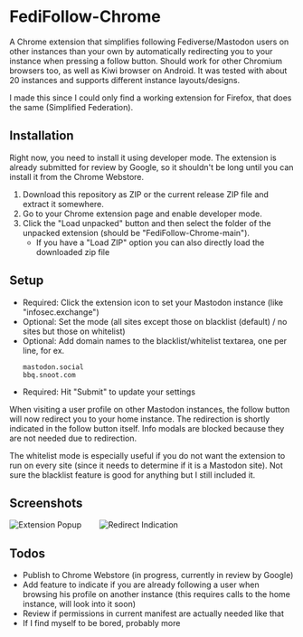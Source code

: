 # FediFollow-Chrome
A Chrome extension that simplifies following Fediverse/Mastodon users on other instances than your own by automatically redirecting you to your instance when pressing a follow button. Should work for other Chromium browsers too, as well as Kiwi browser on Android. It was tested with about 20 instances and supports different instance layouts/designs.

I made this since I could only find a working extension for Firefox, that does the same (Simplified Federation).

## Installation
Right now, you need to install it using developer mode. The extension is already submitted for review by Google, so it shouldn't be long until you can install it from the Chrome Webstore.
1. Download this repository as ZIP or the current release ZIP file and extract it somewhere.
2. Go to your Chrome extension page and enable developer mode.
3. Click the "Load unpacked" button and then select the folder of the unpacked extension (should be "FediFollow-Chrome-main").
    + If you have a "Load ZIP" option you can also directly load the downloaded zip file

## Setup
- Required: Click the extension icon to set your Mastodon instance (like "infosec.exchange")
- Optional: Set the mode (all sites except those on blacklist (default) / no sites but those on whitelist)
- Optional: Add domain names to the blacklist/whitelist textarea, one per line, for ex.
  ```
  mastodon.social
  bbq.snoot.com
  ```
- Required: Hit "Submit" to update your settings

When visiting a user profile on other Mastodon instances, the follow button will now redirect you to your home instance. The redirection is shortly indicated in the follow button itself. Info modals are blocked because they are not needed due to redirection.

The whitelist mode is especially useful if you do not want the extension to run on every site (since it needs to determine if it is a Mastodon site). Not sure the blacklist feature is good for anything but I still included it.

## Screenshots
![Extension Popup](https://github.com/lartsch/FediFollow-Chrome/blob/main/img/screenshot1.PNG?raw=true)&nbsp;&nbsp;&nbsp;&nbsp;&nbsp;&nbsp;&nbsp;
![Redirect Indication](https://github.com/lartsch/FediFollow-Chrome/blob/main/img/screenshot2.PNG?raw=true)

## Todos
- Publish to Chrome Webstore (in progress, currently in review by Google)
- Add feature to indicate if you are already following a user when browsing his profile on another instance (this requires calls to the home instance, will look into it soon)
- Review if permissions in current manifest are actually needed like that
- If I find myself to be bored, probably more
